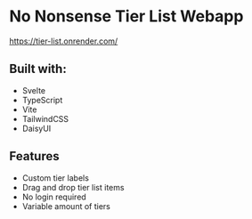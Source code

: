 # No Nonsense Tier List Webapp
https://tier-list.onrender.com/
## Built with:
- Svelte
- TypeScript
- Vite
- TailwindCSS
- DaisyUI

## Features
- Custom tier labels
- Drag and drop tier list items
- No login required
- Variable amount of tiers 
